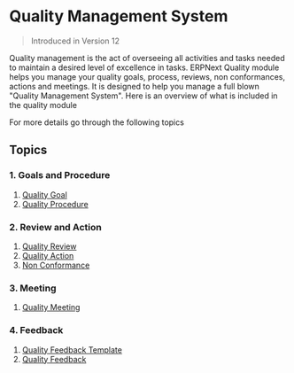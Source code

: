 <!-- add breadcrumbs -->
# Quality Management System

> Introduced in Version 12

 Quality management is the act of overseeing all activities and tasks needed to maintain a desired level of excellence in tasks. ERPNext Quality module helps you manage your quality goals, process, reviews, non conformances, actions and meetings. It is designed to help you manage a full blown "Quality Management System". Here is an overview of what is included in the quality module

 For more details go through the following topics

## Topics

### 1. Goals and Procedure

1. [Quality Goal](/docs/v13/user/manual/en/quality-management/quality_goal)
1. [Quality Procedure](/docs/v13/user/manual/en/quality-management/quality_procedure)

### 2. Review and Action

1. [Quality Review](/docs/v13/user/manual/en/quality-management/quality_review)
1. [Quality Action](/docs/v13/user/manual/en/quality-management/quality_action)
1. [Non Conformance](/docs/v13/user/manual/en/quality-management/non-conformance)

### 3. Meeting

1. [Quality Meeting](/docs/v13/user/manual/en/quality-management/quality_meeting)

### 4. Feedback

1. [Quality Feedback Template](/docs/v13/user/manual/en/quality-management/quality-feedback-template)
1. [Quality Feedback](/docs/v13/user/manual/en/quality-management/quality_feedback)
